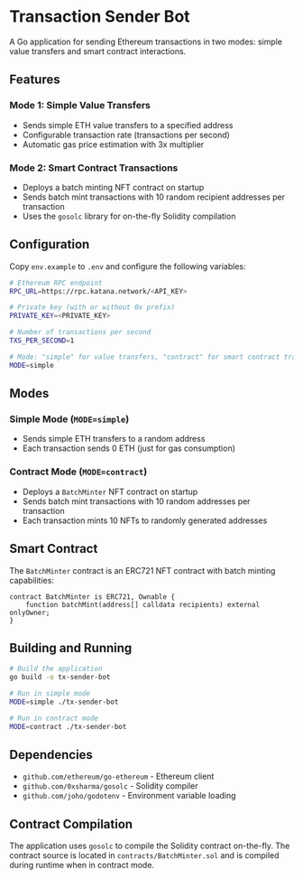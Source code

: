 # Transaction Sender Bot

A Go application for sending Ethereum transactions in two modes: simple value transfers and smart contract interactions.

## Features

### Mode 1: Simple Value Transfers
- Sends simple ETH value transfers to a specified address
- Configurable transaction rate (transactions per second)
- Automatic gas price estimation with 3x multiplier

### Mode 2: Smart Contract Transactions
- Deploys a batch minting NFT contract on startup
- Sends batch mint transactions with 10 random recipient addresses per transaction
- Uses the `gosolc` library for on-the-fly Solidity compilation

## Configuration

Copy `env.example` to `.env` and configure the following variables:

```bash
# Ethereum RPC endpoint
RPC_URL=https://rpc.katana.network/<API_KEY>

# Private key (with or without 0x prefix)
PRIVATE_KEY=<PRIVATE_KEY>

# Number of transactions per second
TXS_PER_SECOND=1

# Mode: "simple" for value transfers, "contract" for smart contract transactions
MODE=simple
```

## Modes

### Simple Mode (`MODE=simple`)
- Sends simple ETH transfers to a random address
- Each transaction sends 0 ETH (just for gas consumption)

### Contract Mode (`MODE=contract`)
- Deploys a `BatchMinter` NFT contract on startup
- Sends batch mint transactions with 10 random addresses per transaction
- Each transaction mints 10 NFTs to randomly generated addresses

## Smart Contract

The `BatchMinter` contract is an ERC721 NFT contract with batch minting capabilities:

```solidity
contract BatchMinter is ERC721, Ownable {
    function batchMint(address[] calldata recipients) external onlyOwner;
}
```

## Building and Running

```bash
# Build the application
go build -o tx-sender-bot

# Run in simple mode
MODE=simple ./tx-sender-bot

# Run in contract mode
MODE=contract ./tx-sender-bot
```

## Dependencies

- `github.com/ethereum/go-ethereum` - Ethereum client
- `github.com/0xsharma/gosolc` - Solidity compiler
- `github.com/joho/godotenv` - Environment variable loading

## Contract Compilation

The application uses `gosolc` to compile the Solidity contract on-the-fly. The contract source is located in `contracts/BatchMinter.sol` and is compiled during runtime when in contract mode. 
